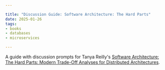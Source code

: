 ```yaml
---

title: "Discussion Guide: Software Architecture: The Hard Parts"
date: 2025-01-26
tags:
- books
- databases
- microservices

---
```


A guide with discussion prompts for Tanya Reilly's [Software Architecture: The Hard Parts: Modern Trade-Off Analyses for Distributed Architectures](https://www.oreilly.com/library/view/software-architecture-the/9781492086888/).
<!--stackedit_data:
eyJoaXN0b3J5IjpbLTE0Nzg5NDAwNzZdfQ==
-->